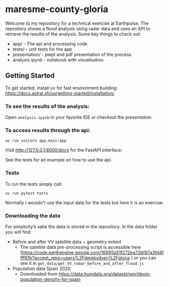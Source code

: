 # maresme-county-gloria

Welcome to my repository for a technical exercise at Earthpulse. The repository shows a flood analysis using radar data and uses an API to retrieve the results of the analysis. Some key things to check out:
- app/ - The api and processing code
- tests/ - unit tests for the app
- presentation/ - pwpt and pdf presentation of the process
- analysis.ipynb - notebook with visualisation

## Getting Started

To get started, install uv for fast environment building:
https://docs.astral.sh/uv/getting-started/installation/

### To see the results of the analysis:

Open `analysis.ipynb` in your favorite IDE or checkout the presentation

### To access results through the api:

```
uv run uvicorn app.main:app
```
Visit http://127.0.0.1:8000/docs for the FastAPI interface: 

See the tests for an example on how to use the api.

### Tests

To run the tests simply call:
```commandline
uv run pytest tests
```
Normally I wouldn't use the input data for the tests but here it is an exercise. 

### Downloading the data

For simplicity’s sake the data is stored in the repository.
In the data folder you will find:
- Before and after VV satellite data + geometry extent
  - The satellite data pre-processing script is accessible here (https://code.earthengine.google.com/16895a51f272ea72bf87a3fd4ffff81b?accept_repo=users%2Fderekvdven%2Fgloria
) or you can see it in `get_data/get_VV_radar_before_and_after_flood.js`
- Population data Spain 2020
  - Downloaded from https://data.humdata.org/dataset/worldpop-population-density-for-spain



